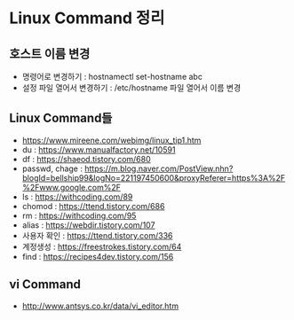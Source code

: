 # Linux Command 정리

## 호스트 이름 변경
- 명령어로 변경하기 : hostnamectl set-hostname abc
- 설정 파일 열어서 변경하기 : /etc/hostname 파일 열어서 이름 변경

## Linux Command들
- https://www.mireene.com/webimg/linux_tip1.htm
- du : https://www.manualfactory.net/10591
- df : https://shaeod.tistory.com/680
- passwd, chage : https://m.blog.naver.com/PostView.nhn?blogId=bellship99&logNo=221197450600&proxyReferer=https%3A%2F%2Fwww.google.com%2F
- ls : https://withcoding.com/89
- chomod : https://ttend.tistory.com/686
- rm : https://withcoding.com/95
- alias : https://webdir.tistory.com/107
- 사용자 확인 : https://ttend.tistory.com/336
- 계정생성 : https://freestrokes.tistory.com/64
- find : https://recipes4dev.tistory.com/156

## vi Command
- http://www.antsys.co.kr/data/vi_editor.htm
